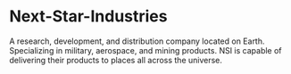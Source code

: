 # Next-Star-Industries
A research, development, and distribution company located on Earth. Specializing in military, aerospace, and mining products. NSI is capable of delivering their products to places all across the universe.
